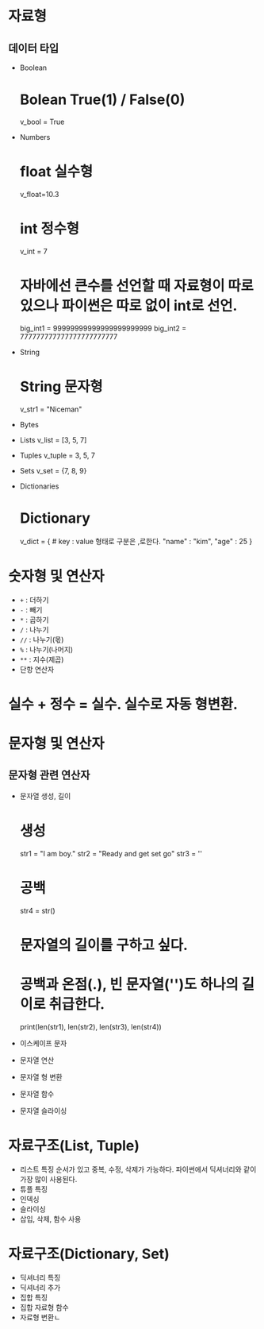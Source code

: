 # 자료형

## 데이터 타입
- Boolean
    # Bolean True(1) / False(0)
    v_bool = True

- Numbers
    # float 실수형
    v_float=10.3

    # int 정수형
    v_int = 7

    # 자바에선 큰수를 선언할 때 자료형이 따로 있으나 파이썬은 따로 없이 int로 선언.
    big_int1 = 99999999999999999999999
    big_int2 = 777777777777777777777777

- String
    # String 문자형
    v_str1 = "Niceman"  
- Bytes
- Lists
    v_list = [3, 5, 7]

- Tuples
    v_tuple = 3, 5, 7

- Sets
    v_set = {7, 8, 9}

- Dictionaries
    # Dictionary
    v_dict = {
        # key : value 형태로 구분은 ,로한다.
        "name" : "kim",
        "age" : 25
    }

# 숫자형 및 연산자
- `+`  : 더하기
- `-`  : 빼기
- `*`  : 곱하기
- `/`  : 나누기
- `//` : 나누기(몫)
- `%`  : 나누기(나머지)
- `**` : 지수(제곱)
- 단항 연산자

# 실수 + 정수 = 실수. 실수로 자동 형변환.

# 문자형 및 연산자

## 문자형 관련 연산자
- 문자열 생성, 길이
    # 생성
    str1 = "I am boy."
    str2 = "Ready and get set go"
    str3 = ''
    # 공백
    str4 = str()
    # 문자열의 길이를 구하고 싶다.
    # 공백과 온점(.), 빈 문자열('')도 하나의 길이로 취급한다.
    print(len(str1), len(str2), len(str3), len(str4))

- 이스케이프 문자
- 문자열 연산
- 문자열 형 변환
- 문자열 함수
- 문자열 슬라이싱

# 자료구조(List, Tuple)
- 리스트 특징
    순서가 있고 중복, 수정, 삭제가 가능하다. 파이썬에서 딕셔너리와 같이 가장 많이 사용된다.
- 튜플 특징
- 인덱싱
- 슬라이싱
- 삽입, 삭제, 함수 사용

# 자료구조(Dictionary, Set)
- 딕셔너리 특징
- 딕셔너리 추가
- 집합 특징
- 집합 자료형 함수
- 자료형 변환ㄴ


